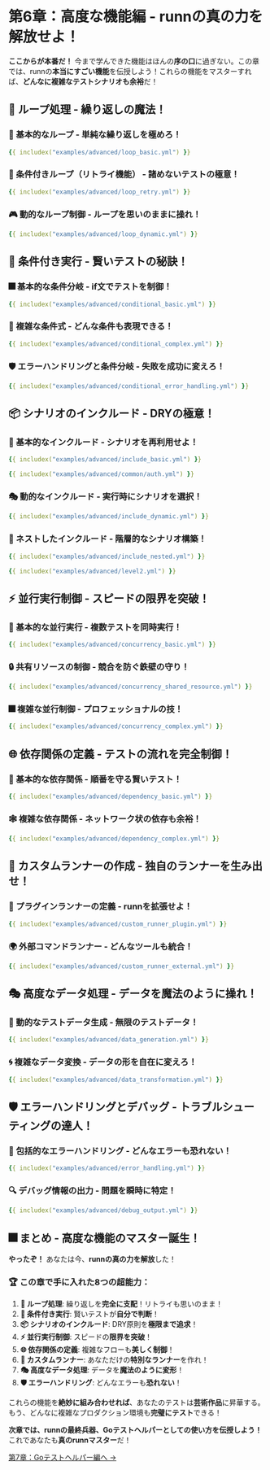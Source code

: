 # 第6章：高度な機能編 - runnの真の力を解放せよ！

**ここからが本番だ！** 今まで学んできた機能はほんの**序の口**に過ぎない。この章では、runnの**本当にすごい機能**を伝授しよう！これらの機能をマスターすれば、**どんなに複雑なテストシナリオも余裕**だ！

## 🔁 ループ処理 - 繰り返しの魔法！

### 🎯 基本的なループ - 単純な繰り返しを極めろ！

```yaml
{{ includex("examples/advanced/loop_basic.yml") }}
```

### 🔄 条件付きループ（リトライ機能） - 諸めないテストの極意！

```yaml
{{ includex("examples/advanced/loop_retry.yml") }}
```

### 🎮 動的なループ制御 - ループを思いのままに操れ！

```yaml
{{ includex("examples/advanced/loop_dynamic.yml") }}
```

## 🔀 条件付き実行 - 賢いテストの秘訣！

### 🎆 基本的な条件分岐 - if文でテストを制御！

```yaml
{{ includex("examples/advanced/conditional_basic.yml") }}
```

### 🧠 複雑な条件式 - どんな条件も表現できる！

```yaml
{{ includex("examples/advanced/conditional_complex.yml") }}
```

### 🛡️ エラーハンドリングと条件分岐 - 失敗を成功に変えろ！

```yaml
{{ includex("examples/advanced/conditional_error_handling.yml") }}
```

## 📦 シナリオのインクルード - DRYの極意！

### 🔗 基本的なインクルード - シナリオを再利用せよ！

```yaml
{{ includex("examples/advanced/include_basic.yml") }}
```

```yaml
{{ includex("examples/advanced/common/auth.yml") }}
```

### 🎭 動的なインクルード - 実行時にシナリオを選択！

```yaml
{{ includex("examples/advanced/include_dynamic.yml") }}
```

### 🏢 ネストしたインクルード - 階層的なシナリオ構築！

```yaml
{{ includex("examples/advanced/include_nested.yml") }}
```

```yaml
{{ includex("examples/advanced/level2.yml") }}
```

## ⚡ 並行実行制御 - スピードの限界を突破！

### 🚀 基本的な並行実行 - 複数テストを同時実行！

```yaml
{{ includex("examples/advanced/concurrency_basic.yml") }}
```

### 🔒 共有リソースの制御 - 競合を防ぐ鉄壁の守り！

```yaml
{{ includex("examples/advanced/concurrency_shared_resource.yml") }}
```

### 🎆 複雑な並行制御 - プロフェッショナルの技！

```yaml
{{ includex("examples/advanced/concurrency_complex.yml") }}
```

## 🌐 依存関係の定義 - テストの流れを完全制御！

### 🔗 基本的な依存関係 - 順番を守る賢いテスト！

```yaml
{{ includex("examples/advanced/dependency_basic.yml") }}
```

### 🕸️ 複雑な依存関係 - ネットワーク状の依存も余裕！

```yaml
{{ includex("examples/advanced/dependency_complex.yml") }}
```

## 🔧 カスタムランナーの作成 - 独自のランナーを生み出せ！

### 🔌 プラグインランナーの定義 - runnを拡張せよ！

```yaml
{{ includex("examples/advanced/custom_runner_plugin.yml") }}
```

### 🌍 外部コマンドランナー - どんなツールも統合！

```yaml
{{ includex("examples/advanced/custom_runner_external.yml") }}
```

## 🎭 高度なデータ処理 - データを魔法のように操れ！

### 🎲 動的なテストデータ生成 - 無限のテストデータ！

```yaml
{{ includex("examples/advanced/data_generation.yml") }}
```

### 🌀 複雑なデータ変換 - データの形を自在に変えろ！

```yaml
{{ includex("examples/advanced/data_transformation.yml") }}
```

## 🛡️ エラーハンドリングとデバッグ - トラブルシューティングの達人！

### 💜 包括的なエラーハンドリング - どんなエラーも恐れない！

```yaml
{{ includex("examples/advanced/error_handling.yml") }}
```

### 🔍 デバッグ情報の出力 - 問題を瞬時に特定！

```yaml
{{ includex("examples/advanced/debug_output.yml") }}
```

## 🎆 まとめ - 高度な機能のマスター誕生！

**やったぞ！** あなたは今、**runnの真の力を解放**した！

### 🏆 この章で手に入れた8つの超能力：

1. **🔁 ループ処理**: 繰り返しを**完全に支配**！リトライも思いのまま！
2. **🔀 条件付き実行**: 賢いテストが**自分で判断**！
3. **📦 シナリオのインクルード**: DRY原則を**極限まで追求**！
4. **⚡ 並行実行制御**: スピードの**限界を突破**！
5. **🌐 依存関係の定義**: 複雑なフローも**美しく制御**！
6. **🔧 カスタムランナー**: あなただけの**特別なランナー**を作れ！
7. **🎭 高度なデータ処理**: データを**魔法のように変形**！
8. **🛡️ エラーハンドリング**: どんなエラーも**恐れない**！

これらの機能を**絶妙に組み合わせれば**、あなたのテストは**芸術作品**に昇華する。もう、どんなに複雑なプロダクション環境も**完璧にテスト**できる！

**次章では、runnの最終兵器、Goテストヘルパーとしての使い方を伝授しよう！** これであなたも**真のrunnマスター**だ！

[第7章：Goテストヘルパー編へ →](test-helper.md)